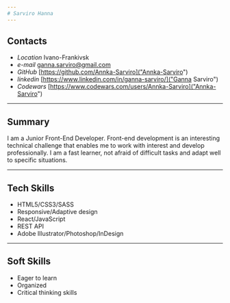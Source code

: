 ```yaml
---
# Sarviro Hanna
---
```


## Contacts

- _Location_ Ivano-Frankivsk
- _e-mail_ ganna.sarviro@gmail.com
- _GitHub_ [https://github.com/Annka-Sarviro]("Annka-Sarviro")
- _linkedin_ [https://www.linkedin.com/in/ganna-sarviro/]("Ganna Sarviro")
- _Codewars_ [https://www.codewars.com/users/Annka-Sarviro]("Annka-Sarviro")

---

## Summary

I am a Junior Front-End Developer. Front-end development is an interesting technical challenge that enables me to work with interest and develop professionally.
I am a fast learner, not afraid of difficult tasks and adapt well
to specific situations.

---

## Tech Skills

- HTML5/CSS3/SASS
- Responsive/Adaptive design
- React/JavaScript
- REST API
- Adobe Illustrator/Photoshop/InDesign

---

## Soft Skills

- Eager to learn
- Organized
- Critical thinking skills
